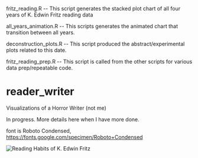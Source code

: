 fritz_reading.R -- This script generates the stacked plot chart of all four years of K. Edwin Fritz reading data

all_years_animation.R -- This scripts generates the animated chart that transition between all years.

deconstruction_plots.R -- This script produced the abstract/experimental plots related to this date.

fritz_reading_prep.R -- This script is called from the other scripts for various data prep/repeatable code.

# reader_writer
Visualizations of a Horror Writer (not me)

In progress. More details here when I have more done.

font is Roboto Condensed, https://fonts.google.com/specimen/Roboto+Condensed

![Reading Habits of K. Edwin Fritz](fritz_reading_screen.png.png)